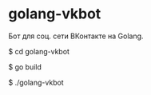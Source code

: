 # golang-vkbot

Бот для соц. сети ВКонтакте на Golang.


$ cd golang-vkbot

$ go build

$ ./golang-vkbot